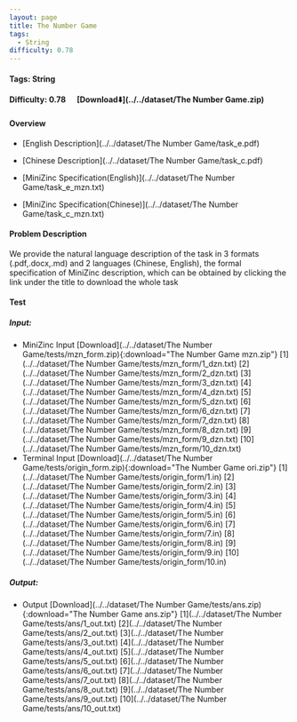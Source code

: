 ```yaml
---
layout: page
title: The Number Game
tags:
  - String
difficulty: 0.78
---
```


#### Tags: String
#### Difficulty: 0.78 &nbsp;&nbsp;&nbsp;&nbsp; [Download⬇️](../../dataset/The Number Game.zip)
#### Overview
- [English Description](../../dataset/The Number Game/task_e.pdf)
- [Chinese Description](../../dataset/The Number Game/task_c.pdf)
- [MiniZinc Specification(English)](../../dataset/The Number Game/task_e_mzn.txt)

- [MiniZinc Specification(Chinese)](../../dataset/The Number Game/task_c_mzn.txt)

#### Problem Description
We provide the natural language description of the task in 3 formats (.pdf,.docx,.md) and 2 languages (Chinese, English), the formal specification of MiniZinc description, which can be obtained by clicking the link under the title to download the whole task
#### Test
##### Input:
- MiniZinc Input [Download](../../dataset/The Number Game/tests/mzn_form.zip){:download="The Number Game mzn.zip"} [1](../../dataset/The Number Game/tests/mzn_form/1_dzn.txt) [2](../../dataset/The Number Game/tests/mzn_form/2_dzn.txt) [3](../../dataset/The Number Game/tests/mzn_form/3_dzn.txt) [4](../../dataset/The Number Game/tests/mzn_form/4_dzn.txt) [5](../../dataset/The Number Game/tests/mzn_form/5_dzn.txt) [6](../../dataset/The Number Game/tests/mzn_form/6_dzn.txt) [7](../../dataset/The Number Game/tests/mzn_form/7_dzn.txt) [8](../../dataset/The Number Game/tests/mzn_form/8_dzn.txt) [9](../../dataset/The Number Game/tests/mzn_form/9_dzn.txt) [10](../../dataset/The Number Game/tests/mzn_form/10_dzn.txt) 
- Terminal Input [Download](../../dataset/The Number Game/tests/origin_form.zip){:download="The Number Game ori.zip"} [1](../../dataset/The Number Game/tests/origin_form/1.in) [2](../../dataset/The Number Game/tests/origin_form/2.in) [3](../../dataset/The Number Game/tests/origin_form/3.in) [4](../../dataset/The Number Game/tests/origin_form/4.in) [5](../../dataset/The Number Game/tests/origin_form/5.in) [6](../../dataset/The Number Game/tests/origin_form/6.in) [7](../../dataset/The Number Game/tests/origin_form/7.in) [8](../../dataset/The Number Game/tests/origin_form/8.in) [9](../../dataset/The Number Game/tests/origin_form/9.in) [10](../../dataset/The Number Game/tests/origin_form/10.in) 

##### Output:
- Output [Download](../../dataset/The Number Game/tests/ans.zip){:download="The Number Game ans.zip"} [1](../../dataset/The Number Game/tests/ans/1_out.txt) [2](../../dataset/The Number Game/tests/ans/2_out.txt) [3](../../dataset/The Number Game/tests/ans/3_out.txt) [4](../../dataset/The Number Game/tests/ans/4_out.txt) [5](../../dataset/The Number Game/tests/ans/5_out.txt) [6](../../dataset/The Number Game/tests/ans/6_out.txt) [7](../../dataset/The Number Game/tests/ans/7_out.txt) [8](../../dataset/The Number Game/tests/ans/8_out.txt) [9](../../dataset/The Number Game/tests/ans/9_out.txt) [10](../../dataset/The Number Game/tests/ans/10_out.txt) 

